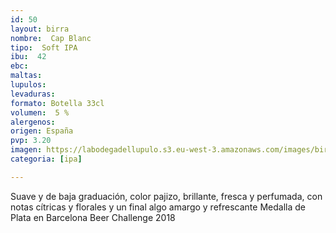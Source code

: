 ```yaml
---
id: 50
layout: birra
nombre:  Cap Blanc
tipo:  Soft IPA
ibu:  42
ebc:
maltas: 
lupulos: 
levaduras: 
formato: Botella 33cl
volumen:  5 %
alergenos: 
origen: España
pvp: 3.20
imagen: https://labodegadellupulo.s3.eu-west-3.amazonaws.com/images/birras/capblanc.jpg
categoria: [ipa]

---
```

Suave y de baja graduación, color pajizo, brillante, fresca y perfumada, con notas cítricas y florales y un final algo amargo y refrescante
Medalla de Plata en Barcelona Beer Challenge 2018




















